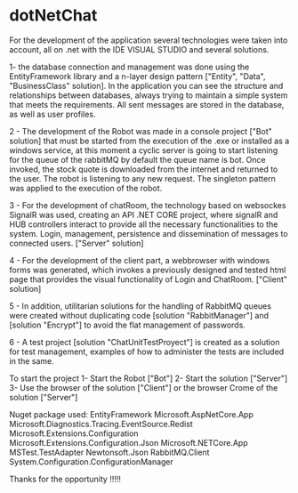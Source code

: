 # dotNetChat

For the development of the application several technologies were taken into account, all on .net with the IDE VISUAL STUDIO and several solutions.

1- the database connection and management was done using the EntityFramework library and a n-layer design pattern ["Entity", "Data", "BusinessClass" solution].
In the application you can see the structure and relationships between databases, always trying to maintain a simple system that meets the requirements.
All sent messages are stored in the database, as well as user profiles.


2 - The development of the Robot was made in a console project ["Bot" solution] that must be started from the execution of the .exe or installed as a windows service, at this moment a cyclic server is going to start listening for the queue of the rabbitMQ by default the queue name is bot. Once invoked, the stock quote is downloaded from the internet and returned to the user. The robot is listening to any new request. The singleton pattern was applied to the execution of the robot.

3 - For the development of chatRoom, the technology based on websockes SignalR was used, creating an API .NET CORE project, where signalR  and HUB controllers interact to provide all the necessary functionalities to the system. Login, management, persistence and dissemination of messages to connected users. ["Server" solution]

4 - For the development of the client part, a webbrowser with windows forms was generated, which invokes a previously designed and tested html page that provides the visual functionality of Login and ChatRoom.
["Client" solution]

5 - In addition, utilitarian solutions for the handling of RabbitMQ queues were created without duplicating code [solution "RabbitManager"] and [solution "Encrypt"] to avoid the flat management of passwords.

6 - A test project [solution "ChatUnitTestProyect"] is created as a solution for test management, examples of how to administer the tests are included in the same.


To start the project
1- Start the Robot ["Bot"]
2- Start the solution ["Server"]
3- Use the browser of the solution ["Client"] or the browser Crome of the solution ["Server"]

Nuget package used:
EntityFramework
Microsoft.AspNetCore.App
Microsoft.Diagnostics.Tracing.EventSource.Redist
Microsoft.Extensions.Configuration
Microsoft.Extensions.Configuration.Json
Microsoft.NETCore.App
MSTest.TestAdapter
Newtonsoft.Json
RabbitMQ.Client
System.Configuration.ConfigurationManager


Thanks for the opportunity !!!!!